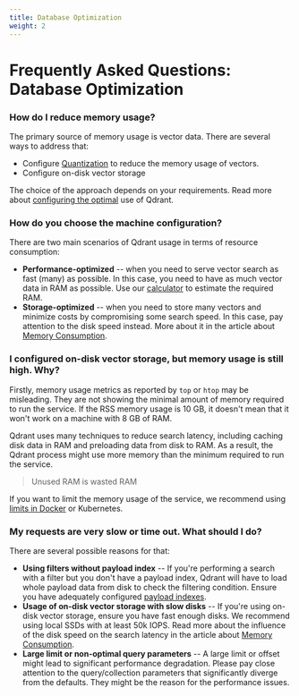 ```yaml
---
title: Database Optimization
weight: 2
---
```


# Frequently Asked Questions: Database Optimization 

### How do I reduce memory usage?

The primary source of memory usage is vector data. There are several ways to address that:

- Configure [Quantization](../../guides/quantization/) to reduce the memory usage of vectors.
- Configure on-disk vector storage

The choice of the approach depends on your requirements.
Read more about [configuring the optimal](../../tutorials/optimize/) use of Qdrant.

### How do you choose the machine configuration?

There are two main scenarios of Qdrant usage in terms of resource consumption:

- **Performance-optimized** -- when you need to serve vector search as fast (many) as possible. In this case, you need to have as much vector data in RAM as possible. Use our [calculator](https://cloud.qdrant.io/calculator) to estimate the required RAM.
- **Storage-optimized** -- when you need to store many vectors and minimize costs by compromising some search speed. In this case, pay attention to the disk speed instead. More about it in the article about [Memory Consumption](../../../articles/memory-consumption/).

### I configured on-disk vector storage, but memory usage is still high. Why?

Firstly, memory usage metrics as reported by `top` or `htop` may be misleading. They are not showing the minimal amount of memory required to run the service.
If the RSS memory usage is 10 GB, it doesn't mean that it won't work on a machine with 8 GB of RAM.

Qdrant uses many techniques to reduce search latency, including caching disk data in RAM and preloading data from disk to RAM.
As a result, the Qdrant process might use more memory than the minimum required to run the service.

> Unused RAM is wasted RAM

If you want to limit the memory usage of the service, we recommend using [limits in Docker](https://docs.docker.com/config/containers/resource_constraints/#memory) or Kubernetes.

### My requests are very slow or time out. What should I do?

There are several possible reasons for that:

- **Using filters without payload index** -- If you're performing a search with a filter but you don't have a payload index, Qdrant will have to load whole payload data from disk to check the filtering condition. Ensure you have adequately configured [payload indexes](../../concepts/indexing/#payload-index).
- **Usage of on-disk vector storage with slow disks** -- If you're using on-disk vector storage, ensure you have fast enough disks. We recommend using local SSDs with at least 50k IOPS. Read more about the influence of the disk speed on the search latency in the article about [Memory Consumption](../../../articles/memory-consumption/).
- **Large limit or non-optimal query parameters** -- A large limit or offset might lead to significant performance degradation. Please pay close attention to the query/collection parameters that significantly diverge from the defaults. They might be the reason for the performance issues.
